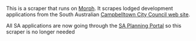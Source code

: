 This is a scraper that runs on [Morph](https://morph.io).  It scrapes lodged development applications from the South Australian [Campbelltown City Council web site](https://www.campbelltown.sa.gov.au).

All SA applications are now going through the [SA Planning Portal](https://github.com/planningalerts-scrapers/saplanningportal) so this scraper is no longer needed
